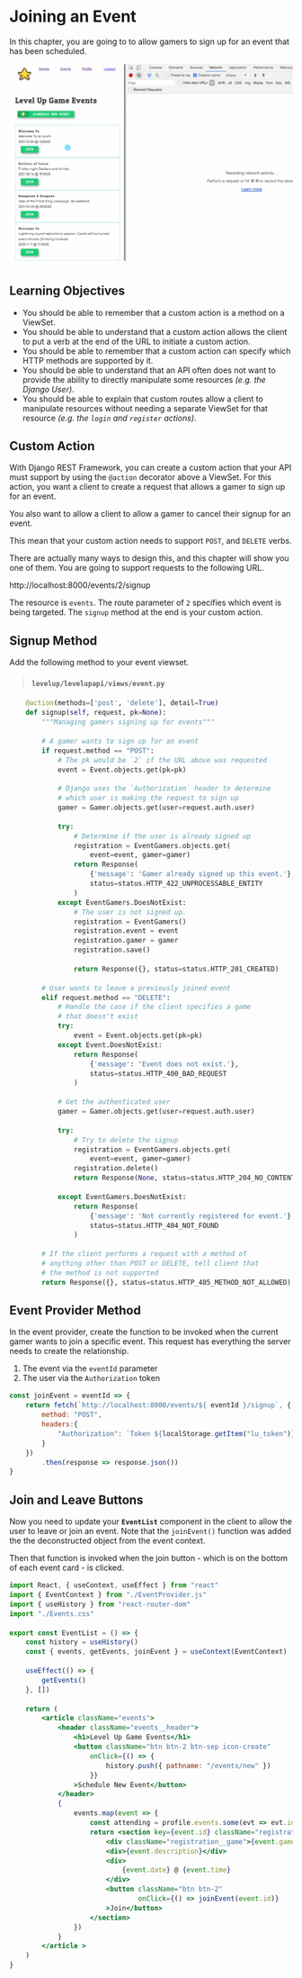 # Joining an Event

In this chapter, you are going to to allow gamers to sign up for an event that has been scheduled.

![animation showing joining an event](./images/levelup-join.gif)

## Learning Objectives

* You should be able to remember that a custom action is a method on a ViewSet.
* You should be able to understand that a custom action allows the client to put a verb at the end of the URL to initiate a custom action.
* You should be able to remember that a custom action can specify which HTTP methods are supported by it.
* You should be able to understand that an API often does not want to provide the ability to directly manipulate some resources _(e.g. the Django User)_.
* You should be able to explain that custom routes allow a client to manipulate resources without needing a separate ViewSet for that resource _(e.g. the `login` and `register` actions)_.


## Custom Action

With Django REST Framework, you can create a custom action that your API must support by using the `@action` decorator above a ViewSet. For this action, you want a client to create a request that allows a gamer to sign up for an event.

You also want to allow a client to allow a gamer to cancel their signup for an event.

This mean that your custom action needs to support `POST`, and `DELETE` verbs.

There are actually many ways to design this, and this chapter will show you one of them. You are going to support requests to the following URL.

http://localhost:8000/events/2/signup

The resource is `events`. The route parameter of `2` specifies which event is being targeted. The `signup` method at the end is your custom action.

## Signup Method

Add the following method to your event viewset.

> #### `levelup/levelupapi/views/event.py`

```py
    @action(methods=['post', 'delete'], detail=True)
    def signup(self, request, pk=None):
        """Managing gamers signing up for events"""

        # A gamer wants to sign up for an event
        if request.method == "POST":
            # The pk would be `2` if the URL above was requested
            event = Event.objects.get(pk=pk)

            # Django uses the `Authorization` header to determine
            # which user is making the request to sign up
            gamer = Gamer.objects.get(user=request.auth.user)

            try:
                # Determine if the user is already signed up
                registration = EventGamers.objects.get(
                    event=event, gamer=gamer)
                return Response(
                    {'message': 'Gamer already signed up this event.'},
                    status=status.HTTP_422_UNPROCESSABLE_ENTITY
                )
            except EventGamers.DoesNotExist:
                # The user is not signed up.
                registration = EventGamers()
                registration.event = event
                registration.gamer = gamer
                registration.save()

                return Response({}, status=status.HTTP_201_CREATED)

        # User wants to leave a previously joined event
        elif request.method == "DELETE":
            # Handle the case if the client specifies a game
            # that doesn't exist
            try:
                event = Event.objects.get(pk=pk)
            except Event.DoesNotExist:
                return Response(
                    {'message': 'Event does not exist.'},
                    status=status.HTTP_400_BAD_REQUEST
                )

            # Get the authenticated user
            gamer = Gamer.objects.get(user=request.auth.user)

            try:
                # Try to delete the signup
                registration = EventGamers.objects.get(
                    event=event, gamer=gamer)
                registration.delete()
                return Response(None, status=status.HTTP_204_NO_CONTENT)

            except EventGamers.DoesNotExist:
                return Response(
                    {'message': 'Not currently registered for event.'},
                    status=status.HTTP_404_NOT_FOUND
                )

        # If the client performs a request with a method of
        # anything other than POST or DELETE, tell client that
        # the method is not supported
        return Response({}, status=status.HTTP_405_METHOD_NOT_ALLOWED)
```

## Event Provider Method

In the event provider, create the function to be invoked when the current gamer wants to join a specific event. This request has everything the server needs to create the relationship.

1. The event via the `eventId` parameter
1. The user via the `Authorization` token

```js
const joinEvent = eventId => {
    return fetch(`http://localhost:8000/events/${ eventId }/signup`, {
        method: "POST",
        headers:{
            "Authorization": `Token ${localStorage.getItem("lu_token")}`
        }
    })
        .then(response => response.json())
}
```

## Join and Leave Buttons

Now you need to update your **`EventList`** component in the client to allow the user to leave or join an event. Note that the `joinEvent()` function was added the the deconstructed object from the event context.

Then that function is invoked when the join button - which is on the bottom of each event card - is clicked.

```jsx
import React, { useContext, useEffect } from "react"
import { EventContext } from "./EventProvider.js"
import { useHistory } from "react-router-dom"
import "./Events.css"

export const EventList = () => {
    const history = useHistory()
    const { events, getEvents, joinEvent } = useContext(EventContext)

    useEffect(() => {
        getEvents()
    }, [])

    return (
        <article className="events">
            <header className="events__header">
                <h1>Level Up Game Events</h1>
                <button className="btn btn-2 btn-sep icon-create"
                    onClick={() => {
                        history.push({ pathname: "/events/new" })
                    }}
                >Schedule New Event</button>
            </header>
            {
                events.map(event => {
                    const attending = profile.events.some(evt => evt.id === event.id)
                    return <section key={event.id} className="registration">
                        <div className="registration__game">{event.game.title}</div>
                        <div>{event.description}</div>
                        <div>
                            {event.date} @ {event.time}
                        </div>
                        <button className="btn btn-2"
                                onClick={() => joinEvent(event.id)}
                        >Join</button>
                    </section>
                })
            }
        </article >
    )
}
```